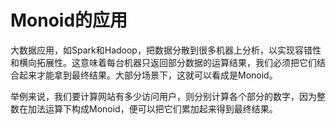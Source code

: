 # Monoid的应用

大数据应用，如Spark和Hadoop，把数据分散到很多机器上分析，以实现容错性和横向拓展性。这意味着每台机器只返回部分数据的运算结果，我们必须把它们结合起来才能拿到最终结果。大部分场景下，这就可以看成是Monoid。

举例来说，我们要计算网站有多少访问用户，则分别计算各个部分的数字，因为整数在加法运算下构成Monoid，便可以把它们累加起来得到最终结果。


